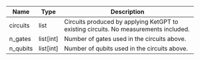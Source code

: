 |Name|Type|Description|
|-|-|-|
|circuits|list|Circuits produced by applying KetGPT to existing circuits. No measurements included.|
|n_gates|list[int]|Number of gates used in the circuits above.|
|n_qubits|list[int]|Number of qubits used in the circuits above.|
